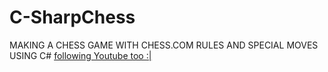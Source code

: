 # C-SharpChess
MAKING A CHESS GAME WITH CHESS.COM RULES AND SPECIAL MOVES USING C# [following Youtube too :|](https://www.youtube.com/playlist?list=PLFk1_lkqT8MahHPi40ON-jyo5wiqnyHsL)
